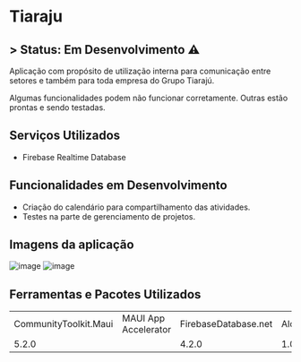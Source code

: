 # Tiaraju 
## > Status: Em Desenvolvimento ⚠️

Aplicação com propósito de utilização interna para comunicação entre setores e também para toda empresa do Grupo Tiarajú.

Algumas funcionalidades podem não funcionar corretamente. Outras estão prontas e sendo testadas.

## Serviços Utilizados
- Firebase Realtime Database

## Funcionalidades em Desenvolvimento
- Criação do calendário para compartilhamento das atividades.
- Testes na parte de gerenciamento de projetos.

## Imagens da aplicação
![image](https://github.com/WraSouza/Tiaraju/assets/15219047/e0939a25-2071-4acb-8ffd-97af1d073f06)  ![image](https://github.com/WraSouza/Tiaraju/assets/15219047/31bc698c-69e3-4cd8-8ee0-a45bc463fbc4)

## Ferramentas e Pacotes Utilizados
<table>
  <tr>
  <td>CommunityToolkit.Maui</td>
  <td>MAUI App Accelerator</td>
  <td>FirebaseDatabase.net</td>
  <td>AlohaKit</td>
  </tr>
  <tr>
  <td>5.2.0</td>
  <td></td>
  <td>4.2.0</td>
  <td>1.0.74</td>
  </tr>
  
  
</table>

